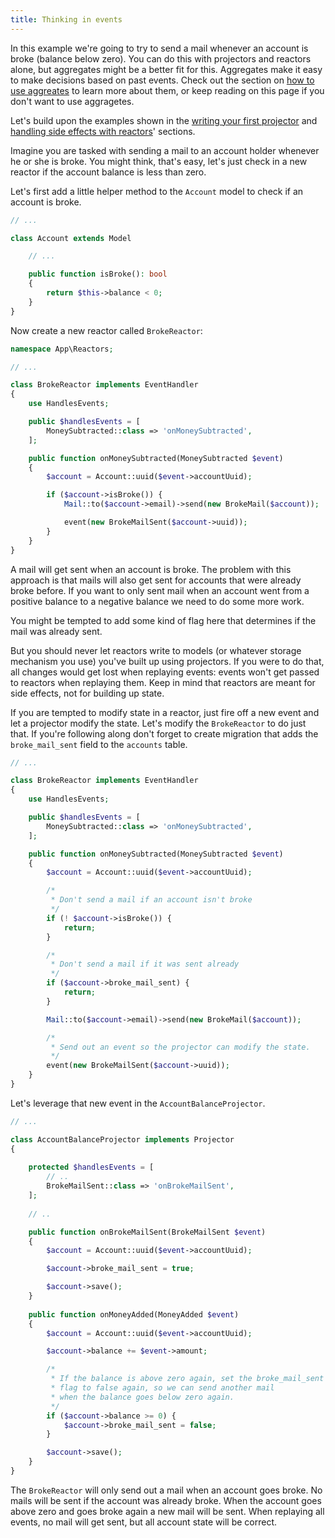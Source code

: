 ```yaml
---
title: Thinking in events
---
```


In this example we're going to try to send a mail whenever an account is broke (balance below zero). You can do this with projectors and reactors alone, but aggregates might be a better fit for this. Aggregates make it easy to make decisions based on past events. Check out the section on [how to use aggreates](https://docs.spatie.be/laravel-event-projector/v2/introduction) to learn more about them, or keep reading on this page if you don't want to use aggragetes.

Let's build upon the examples shown in the [writing your first projector](/laravel-event-projector/v2/using-projectors/writing-your-first-projector) and [handling side effects with reactors](https://docs.spatie.be/laravel-event-projector/v2/using-reactors/writing-your-first-reactor)' sections. 

Imagine you are tasked with sending a mail to an account holder whenever he or she is broke. You might think, that's easy, let's just check in a new reactor if the account balance is less than zero.

Let's first add a little helper method to the `Account` model to check if an account is broke.

```php
// ...

class Account extends Model

    // ...

    public function isBroke(): bool
    {
        return $this->balance < 0;
    }
}
```

Now create a new reactor called `BrokeReactor`:

```php
namespace App\Reactors;

// ...

class BrokeReactor implements EventHandler
{
    use HandlesEvents;

    public $handlesEvents = [
        MoneySubtracted::class => 'onMoneySubtracted',
    ];

    public function onMoneySubtracted(MoneySubtracted $event)
    {
        $account = Account::uuid($event->accountUuid);

        if ($account->isBroke()) {
            Mail::to($account->email)->send(new BrokeMail($account));

            event(new BrokeMailSent($account->uuid));
        }
    }
}
```

A mail will get sent when an account is broke. The problem with this approach is that mails will also get sent for accounts that were already broke before. If you want to only sent mail when an account went from a positive balance to a negative balance we need to do some more work.

You might be tempted to add some kind of flag here that determines if the mail was already sent.

But you should never let reactors write to models (or whatever storage mechanism you use) you've built up using projectors. If you were to do that, all changes would get lost when replaying events: events won't get passed to reactors when replaying them. Keep in mind that reactors are meant for side effects, not for building up state.

If you are tempted to modify state in a reactor, just fire off a new event and let a projector modify the state. Let's modify the `BrokeReactor` to do just that. If you're following along don't forget to create migration that adds the `broke_mail_sent` field to the `accounts` table.

```php
// ...

class BrokeReactor implements EventHandler
{
    use HandlesEvents;

    public $handlesEvents = [
        MoneySubtracted::class => 'onMoneySubtracted',
    ];

    public function onMoneySubtracted(MoneySubtracted $event)
    {
        $account = Account::uuid($event->accountUuid);

        /*
         * Don't send a mail if an account isn't broke
         */
        if (! $account->isBroke()) {
            return;
        }

        /*
         * Don't send a mail if it was sent already
         */
        if ($account->broke_mail_sent) {
            return;
        }

        Mail::to($account->email)->send(new BrokeMail($account));

        /*
         * Send out an event so the projector can modify the state.
         */
        event(new BrokeMailSent($account->uuid));
    }
}
```

Let's leverage that new event in the `AccountBalanceProjector`. 

```php
// ...

class AccountBalanceProjector implements Projector
{
    
    protected $handlesEvents = [
        // ..
        BrokeMailSent::class => 'onBrokeMailSent',
    ];
    
    // ..

    public function onBrokeMailSent(BrokeMailSent $event)
    {
        $account = Account::uuid($event->accountUuid);

        $account->broke_mail_sent = true;

        $account->save();
    }
    
    public function onMoneyAdded(MoneyAdded $event)
    {
        $account = Account::uuid($event->accountUuid);

        $account->balance += $event->amount;

        /*
         * If the balance is above zero again, set the broke_mail_sent
         * flag to false again, so we can send another mail
         * when the balance goes below zero again.
         */
        if ($account->balance >= 0) {
            $account->broke_mail_sent = false;
        }

        $account->save();
    }
}
```

The `BrokeReactor` will only send out a mail when an account goes broke. No mails will be sent if the account was already broke. When the account goes above zero and goes broke again a new mail will be sent.  When replaying all events, no mail will get sent, but all account state will be correct.
